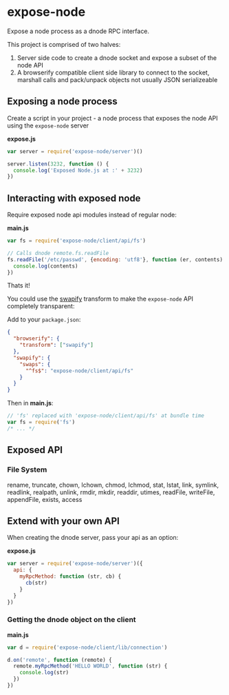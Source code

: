 # expose-node

Expose a node process as a dnode RPC interface.

This project is comprised of two halves:

1. Server side code to create a dnode socket and expose a subset of the node API
2. A browserify compatible client side library to connect to the socket, marshall calls and pack/unpack objects not usually JSON serializeable

## Exposing a node process

Create a script in your project - a node process that exposes the node API using the `expose-node` server 

**expose.js**

```js
var server = require('expose-node/server')()

server.listen(3232, function () {
  console.log('Exposed Node.js at :' + 3232)
})
```

## Interacting with exposed node

Require exposed node api modules instead of regular node:

**main.js**

```js
var fs = require('expose-node/client/api/fs')

// Calls dnode remote.fs.readFile
fs.readFile('/etc/passwd', {encoding: 'utf8'}, function (er, contents) {
  console.log(contents)
})
```

Thats it!

You could use the [swapify](https://www.npmjs.org/package/swapify) transform to make the `expose-node` API completely transparent:

Add to your `package.json`:

```json
{
  "browserify": {
    "transform": ["swapify"]
  },
  "swapify": {
    "swaps": {
      "^fs$": "expose-node/client/api/fs"
    }
  }
}
```

Then in **main.js**:

```js
// 'fs' replaced with 'expose-node/client/api/fs' at bundle time
var fs = require('fs')
/* ... */
```

## Exposed API

### File System

rename, truncate, chown, lchown, chmod, lchmod, stat, lstat, link, symlink, readlink, realpath, unlink, rmdir, mkdir, readdir, utimes, readFile, writeFile, appendFile, exists, access

## Extend with your own API

When creating the dnode server, pass your api as an option:

**expose.js**

```js
var server = require('expose-node/server')({
  api: {
    myRpcMethod: function (str, cb) {
      cb(str)
    }
  }
})
```

### Getting the dnode object on the client

**main.js**

```js
var d = require('expose-node/client/lib/connection')

d.on('remote', function (remote) {
  remote.myRpcMethod('HELLO WORLD', function (str) {
    console.log(str)
  })
})
```


